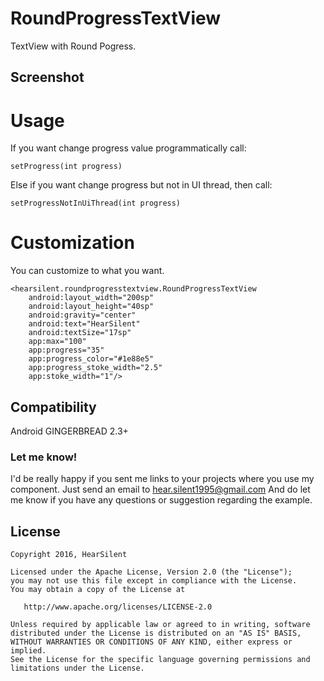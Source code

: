 # RoundProgressTextView

TextView with Round Pogress.

## Screenshot

# Usage

If you want change progress value programmatically call:
```
setProgress(int progress)
```
Else if you want change progress but not in UI thread, then call:
```
setProgressNotInUiThread(int progress)
```


# Customization

You can customize to what you want.
```
<hearsilent.roundprogresstextview.RoundProgressTextView
	android:layout_width="200sp"
	android:layout_height="40sp"
	android:gravity="center"
	android:text="HearSilent"
	android:textSize="17sp"
	app:max="100"
	app:progress="35"
	app:progress_color="#1e88e5"
	app:progress_stoke_width="2.5"
	app:stoke_width="1"/>
```

## Compatibility

Android GINGERBREAD 2.3+

### Let me know!

I'd be really happy if you sent me links to your projects where you use my component. Just send an email to hear.silent1995@gmail.com And do let me know if you have any questions or suggestion regarding the example. 

## License

    Copyright 2016, HearSilent

    Licensed under the Apache License, Version 2.0 (the "License");
    you may not use this file except in compliance with the License.
    You may obtain a copy of the License at

       http://www.apache.org/licenses/LICENSE-2.0

    Unless required by applicable law or agreed to in writing, software
    distributed under the License is distributed on an "AS IS" BASIS,
    WITHOUT WARRANTIES OR CONDITIONS OF ANY KIND, either express or implied.
    See the License for the specific language governing permissions and
    limitations under the License.
